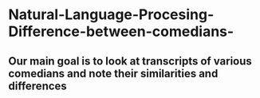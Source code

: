# Natural-Language-Procesing-Difference-between-comedians-
## Our main goal is to look at transcripts of various comedians and note their similarities and differences
